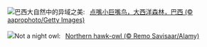 ![](https://www.bing.com/th?id=OHR.ToucanetEmpoleirado_ZH-CN8520861326_UHD.jpg&w=1000)巴西大自然中的异域之美:&nbsp;&ensp;[点嘴小巨嘴鸟，大西洋森林，巴西 (© aaprophoto/Getty Images)](https://www.bing.com/th?id=OHR.ToucanetEmpoleirado_ZH-CN8520861326_UHD.jpg)
<br><br/>
![](https://www.bing.com/th?id=OHR.HawkOwl_EN-US6646901652_UHD.jpg&w=1000)Not a night owl:&nbsp;&ensp;[Northern hawk-owl (© Remo Savisaar/Alamy)](https://www.bing.com/th?id=OHR.HawkOwl_EN-US6646901652_UHD.jpg)
<br><br/>
